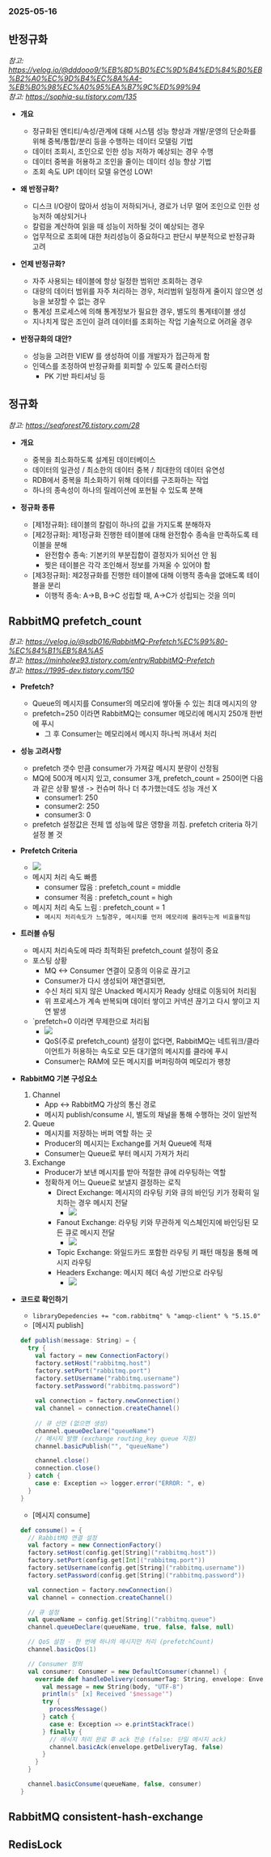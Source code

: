 ### 2025-05-16

## 반정규화
*참고: https://velog.io/@dddooo9/%EB%8D%B0%EC%9D%B4%ED%84%B0%EB%B2%A0%EC%9D%B4%EC%8A%A4-%EB%B0%98%EC%A0%95%EA%B7%9C%ED%99%94*  
*참고: https://sophia-su.tistory.com/135*  
- **개요**
  - 정규화된 엔티티/속성/관계에 대해 시스템 성능 향상과 개발/운영의 단순화를 위해 중복/통합/분리 등을 수행하는 데이터 모델링 기법
  - 데이터 조회시, 조인으로 인한 성능 저하가 예상되는 경우 수행
  - 데이터 중복을 허용하고 조인을 줄이는 데이터 성능 향상 기법
  - 조회 속도 UP! 데이터 모델 유연성 LOW!

- **왜 반정규화?**
  - 디스크 I/O량이 많아서 성능이 저하되거나, 경로가 너무 멀어 조인으로 인한 성능저하 예상되거나
  - 칼럼을 계산하여 읽을 때 성능이 저하될 것이 예상되는 경우
  - 업무적으로 조회에 대한 처리성능이 중요하다고 판단시 부분적으로 반정규화 고려

- **언제 반정규화?**
  - 자주 사용되는 테이블에 항상 일정한 범위만 조회하는 경우
  - 대량의 데이터 범위를 자주 처리하는 경우, 처리범위 일정하게 줄이지 않으면 성능을 보장할 수 없는 경우
  - 통계성 프로세스에 의해 통계정보가 필요한 경우, 별도의 통계테이블 생성
  - 지나치게 많은 조인이 걸려 데이터를 조회하는 작업 기술적으로 어려울 경우

- **반정규화의 대안?**
  - 성능을 고려한 VIEW 를 생성하여 이를 개발자가 접근하게 함
  - 인덱스를 조정하여 반정규화를 회피할 수 있도록 클러스터링
    - PK 기반 파티셔닝 등

## 정규화
*참고: https://seaforest76.tistory.com/28*  
- **개요**
  - 중복을 최소화하도록 설계된 데이터베이스
  - 데이터의 일관성 / 최소한의 데이터 중복 / 최대한의 데이터 유연성
  - RDB에서 중복을 최소화하기 위해 데이터를 구조화하는 작업
  - 하나의 종속성이 하나의 릴레이션에 포현될 수 있도록 분해

- **정규화 종류**
  - [제1정규화]: 테이블의 칼럼이 하나의 값을 가지도록 분해하자
  - [제2정규화]: 제1정규화 진행한 테이블에 대해 완전함수 종속을 만족하도록 테이블을 분해
    - 완전함수 종속: 기본키의 부분집합이 결정자가 되어선 안 됨
    - 찢은 테이블은 각각 조인해서 정보를 가져올 수 있어야 함
  - [제3정규화]: 제2정규화를 진행한 테이블에 대해 이행적 종속을 없애도록 테이블을 분리
    - 이행적 종속: A->B, B->C 성립할 때, A->C가 성립되는 것을 의미

## RabbitMQ prefetch_count
*참고: https://velog.io/@sdb016/RabbitMQ-Prefetch%EC%99%80-%EC%84%B1%EB%8A%A5*  
*참고: https://minholee93.tistory.com/entry/RabbitMQ-Prefetch*  
*참고: https://1995-dev.tistory.com/150*  
- **Prefetch?**
  - Queue의 메시지를 Consumer의 메모리에 쌓아둘 수 있는 최대 메시지의 양
  - prefetch=250 이라면 RabbitMQ는 consumer 메모리에 메시지 250개 한번에 푸시
    - 그 후 Consumer는 메모리에서 메시지 하나씩 꺼내서 처리

- **성능 고려사항**
  - prefetch 갯수 만큼 consumer가 가져갈 메시지 분량이 산정됨
  - MQ에 500개 메시지 있고, consumer 3개, prefetch_count = 250이면 다음과 같은 상황 발생 -> 컨슈머 하나 더 추가했는데도 성능 개선 X
    - consumer1: 250
    - consumer2: 250
    - consumer3: 0
  - prefetch 설정값은 전체 앱 성능에 많은 영향을 끼침. prefetch criteria 하기 설정 볼 것

- **Prefetch Criteria**
  - ![](../images/2025-05-16-prefetch_count.png)
  - 메시지 처리 속도 빠름
    - consumer 많음 : prefetch_count = middle
    - consumer 적음 : prefetch_count = high
  - 메시지 처리 속도 느림 : prefetch_count = 1
    - `메시지 처리속도가 느릴경우, 메시지를 먼저 메모리에 올려두는게 비효율적임`

- **트러블 슈팅**
  - 메시지 처리속도에 따라 최적화된 prefetch_count 설정이 중요
  - 포스팅 상황
    - MQ <-> Consumer 연결이 모종의 이유로 끊기고
    - Consumer가 다시 생성되어 재연결되면, 
    - 수신 처리 되지 않은 Unacked 메시지가 Ready 상태로 이동되어 처리됨
    - 위 프로세스가 계속 반복되며 데이터 쌓이고 커넥션 끊기고 다시 쌓이고 지연 발생
  - `prefetch=0 이라면 무제한으로 처리됨
    - ![](../images/2025-05-16-mq-system.png)
    - QoS(주로 prefetch_count) 설정이 없다면, RabbitMQ는 네트워크/클라이언트가 허용하는 속도로 모든 대기열의 메시지를 클라에 푸시
    - Consumer는 RAM에 모든 메시지를 버퍼링하여 메모리가 팽창

- **RabbitMQ 기본 구성요소**
  1. Channel
     - App <-> RabbitMQ 가상의 통신 경로
     - 메시지 publish/consume 시, 별도의 채널을 통해 수행하는 것이 일반적
  2. Queue
     - 메시지를 저장하는 버퍼 역할 하는 곳
     - Producer의 메시지는 Exchange를 거처 Queue에 적재
     - Consumer는 Queue로 부터 메시지 가져가 처리
  3. Exchange
     - Producer가 보낸 메시지를 받아 적절한 큐에 라우팅하는 역할
     - 정확하게 어느 Queue로 보낼지 결정하는 로직
       - Direct Exchange: 메시지의 라우팅 키와 큐의 바인딩 키가 정확히 일치하는 경우 메시지 전달
         - ![](../images/2025-05-16-direct.png)
       - Fanout Exchange: 라우팅 키와 무관하게 익스체인지에 바인딩된 모든 큐로 메시지 전달
         - ![](../images/2025-05-16-fanout.png)
       - Topic Exchange: 와일드카드 포함한 라우팅 키 패턴 매칭을 통해 메시지 라우팅
       - Headers Exchange: 메시지 헤더 속성 기반으로 라우팅
         - ![](../images/2025-05-16-headers.png)

- **코드로 확인하기**
  - `libraryDepedencies += "com.rabbitmq" % "amqp-client" % "5.15.0"`
  - [메시지 publish]
  ```scala
  def publish(message: String) = {
    try {
      val factory = new ConnectionFactory()
      factory.setHost("rabbitmq.host")
      factory.setPort("rabbitmq.port")
      factory.setUsername("rabbitmq.username")
      factory.setPassword("rabbitmq.password")
      
      val connection = factory.newConnection()
      val channel = connection.createChannel()
      
      // 큐 선언 (없으면 생성)
      channel.queueDeclare("queueName")
      // 메시지 발행 (exchange routing_key queue 지정)
      channel.basicPublish("", "queueName")
  
      channel.close()
      connection.close()
    } catch {
      case e: Exception => logger.error("ERROR: ", e)
    }
  }
  ```
  - [메시지 consume]
  ```scala
  def consume() = {
    // RabbitMQ 연결 설정
    val factory = new ConnectionFactory()
    factory.setHost(config.get[String]("rabbitmq.host"))
    factory.setPort(config.get[Int]("rabbitmq.port"))
    factory.setUsername(config.get[String]("rabbitmq.username"))
    factory.setPassword(config.get[String]("rabbitmq.password"))
  
    val connection = factory.newConnection()
    val channel = connection.createChannel()
  
    // 큐 설정
    val queueName = config.get[String]("rabbitmq.queue")
    channel.queueDeclare(queueName, true, false, false, null)
  
    // QoS 설정 - 한 번에 하나의 메시지만 처리 (prefetchCount)
    channel.basicQos(1)
  
    // Consumer 정의
    val consumer: Consumer = new DefaultConsumer(channel) {
      override def handleDelivery(consumerTag: String, envelope: Envelope, properties: AMQP.BasicProperties, body: Array[Byte]): Unit = {
        val message = new String(body, "UTF-8")
        println(s" [x] Received '$message'")
        try {
          processMessage()
        } catch {
          case e: Exception => e.printStackTrace()
        } finally {
          // 메시지 처리 완료 후 ack 전송 (false: 단일 메시지 ack)
          channel.basicAck(envelope.getDeliveryTag, false)
        }
      }
    }
  
    channel.basicConsume(queueName, false, consumer)
  }
  ```

## RabbitMQ consistent-hash-exchange

## RedisLock
